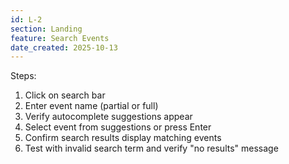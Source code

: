 ```yaml
---
id: L-2
section: Landing
feature: Search Events
date_created: 2025-10-13
---
```

Steps:
1. Click on search bar
2. Enter event name (partial or full)
3. Verify autocomplete suggestions appear
4. Select event from suggestions or press Enter
5. Confirm search results display matching events
6. Test with invalid search term and verify "no results" message
